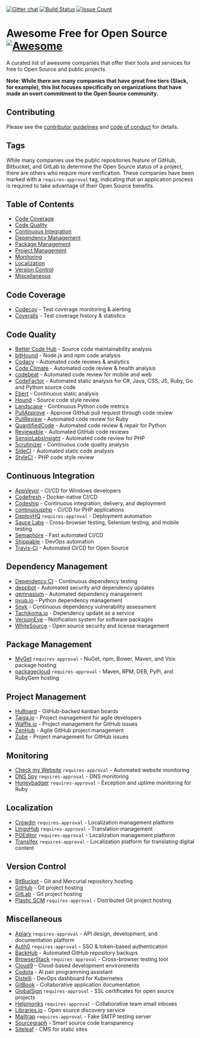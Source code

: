 [![Gitter chat](https://badges.gitter.im/gitterHQ/gitter.png)](https://gitter.im/awesome-freeforopensource/Lobby) [![Build Status](https://travis-ci.org/zachflower/awesome-freeforopensource.svg?branch=master)](https://travis-ci.org/zachflower/awesome-freeforopensource) [![Issue Count](https://codeclimate.com/github/zachflower/awesome-freeforopensource/badges/issue_count.svg)](https://codeclimate.com/github/zachflower/awesome-freeforopensource)

# Awesome Free for Open Source [![Awesome](https://cdn.rawgit.com/sindresorhus/awesome/d7305f38d29fed78fa85652e3a63e154dd8e8829/media/badge.svg)](https://github.com/sindresorhus/awesome)

A curated list of awesome companies that offer their tools and services for free to Open Source and public projects.

**Note: While there are many companies that have great free tiers (Slack, for example), this list focuses specifically on organizations that have made an overt commitment to the Open Source community.**

## Contributing

Please see the [contributor guidelines](.github/CONTRIBUTING.md) and [code of conduct](.github/CODE-OF-CONDUCT.md) for details.

## Tags

While many companies use the public repositories feature of GitHub, Bitbucket, and GitLab to determine the Open Source status of a project, there are others who require more verification. These companies have been marked with a `requires-approval` tag, indicating that an application process is required to take advantage of their Open Source benefits.

## Table of Contents

- [Code Coverage](#code-coverage)
- [Code Quality](#code-quality)
- [Continuous Integration](#continuous-integration)
- [Dependency Management](#dependency-management)
- [Package Management](#package-management)
- [Project Management](#project-management)
- [Monitoring](#monitoring)
- [Localization](#localization)
- [Version Control](#version-control)
- [Miscellaneous](#miscellaneous)

## Code Coverage

- [Codecov](https://codecov.io/) - Test coverage monitoring & alerting
- [Coveralls](https://coveralls.io/) - Test coverage history & statistics

## Code Quality

- [Better Code Hub](https://bettercodehub.com/) - Source code maintainability analysis
- [bitHound](https://www.bithound.io/) - Node.js and npm code analysis
- [Codacy](https://www.codacy.com/) - Automated code reviews & analytics
- [Code Climate](https://codeclimate.com/) - Automated code review & health analysis
- [codebeat](https://codebeat.co/) - Automated code review for mobile and web
- [CodeFactor](https://www.codefactor.io/) - Automated static analysis for C#, Java, CSS, JS, Ruby, Go and Python source code
- [Ebert](https://ebertapp.io/) - Continuous static analysis
- [Hound](https://houndci.com/) - Source code style review
- [Landscape](https://landscape.io/) - Continuous Python code metrics
- [PullApprove](https://about.pullapprove.com/) - Approve GitHub pull request through code review
- [PullReview](https://www.pullreview.com/) - Automated code review for Ruby
- [QuantifiedCode](https://www.quantifiedcode.com/) - Automated code review & repair for Python
- [Reviewable](https://reviewable.io/) - Automated GitHub code reviews
- [SensioLabsInsight](https://insight.sensiolabs.com/) - Automated code review for PHP
- [Scrutinizer](https://scrutinizer-ci.com/) - Continuous code quality analysis
- [SideCI](https://sideci.com/) - Automated static code analysis
- [StyleCI](https://styleci.io/) - PHP code style review

## Continuous Integration

- [AppVeyor](https://www.appveyor.com/) - CI/CD for Windows developers
- [Codefresh](https://codefresh.io/) - Docker-native CI/CD
- [Codeship](https://codeship.com/) - Continuous integration, delivery, and deployment
- [continuousphp](https://continuousphp.com/) - CI/CD for PHP applications
- [DeployHQ](https://www.deployhq.com/) `requires-approval` - Deployment automation
- [Sauce Labs](https://saucelabs.com/) - Cross-browser testing, Selenium testing, and mobile testing
- [Semaphore](https://semaphoreci.com/) - Fast automated CI/CD
- [Shippable](https://www.shippable.com/) - DevOps automation
- [Travis-CI](https://travis-ci.org/) - Automated CI/CD for Open Source

## Dependency Management

- [Dependency CI](https://dependencyci.com/) - Continuous dependency testing
- [deppbot](https://www.deppbot.com/) - Automated security and dependency updates
- [gemnasium](https://gemnasium.com/) - Automated dependency management
- [pyup.io](https://pyup.io/) - Python dependency management
- [Snyk](https://snyk.io/) - Continuous dependency vulnerability assessment
- [Tachikoma.io](http://tachikoma.io/) - Dependency update as a service
- [VersionEye](https://www.versioneye.com/) - Notification system for software packages
- [WhiteSource](https://www.whitesourcesoftware.com/) - Open source security and license management

## Package Management

- [MyGet](https://myget.org/) `requires-approval` - NuGet, npm, Bower, Maven, and Vsix package hosting
- [packagecloud](https://packagecloud.io/pricing) `requires-approval` - Maven, RPM, DEB, PyPi, and RubyGem hosting

## Project Management

- [HuBoard](https://huboard.com/) - GitHub-backed kanban boards
- [Taiga.io](https://taiga.io/) - Project management for agile developers
- [Waffle.io](https://waffle.io/) - Project management for GitHub issues
- [ZenHub](https://www.zenhub.com/) - Agile GitHub project management
- [Zube](https://zube.io/) - Project management for GitHub issues

## Monitoring

- [Check my Website](https://checkmy.ws/) `requires-approval` - Automated website monitoring
- [DNS Spy](https://dnsspy.io/) `requires-approval` - DNS monitoring
- [Honeybadger](https://www.honeybadger.io/) `requires-approval` - Exception and uptime monitoring for Ruby

## Localization

- [Crowdin](https://crowdin.com/) `requires-approval` - Localization management platform
- [LingoHub](https://lingohub.com/) `requires-approval` - Translation management
- [POEditor](https://poeditor.com/) `requires-approval` - Localization management platform
- [Transifex](https://www.transifex.com/) `requires-approval` - Localization platform for translating digital content

## Version Control

- [BitBucket](https://bitbucket.org/) - Git and Mercurial repository hosting
- [GitHub](https://github.com/) - Git project hosting
- [GitLab](https://about.gitlab.com/) - Git project hosting
- [Plastic SCM](https://www.plasticscm.com/) `requires-approval` - Distributed Git project hosting

## Miscellaneous

- [Apiary](https://apiary.io/) `requires-approval` - API design, development, and documentation platform
- [Auth0](https://auth0.com/) `requires-approval` - SSO & token-based authentication
- [BackHub](https://backhub.co/) - Automated GitHub repository backups
- [BrowserStack](https://www.browserstack.com/) `requires-approval` - Cross-browser testing tool
- [Cloud9](https://c9.io/) - Cloud-based development environments
- [Codota](https://www.codota.com/) - AI pair programming assistant
- [Distelli](https://www.distelli.com/) - DevOps dashboard for Kubernetes
- [GitBook](https://www.gitbook.com/) - Collaborative application documentation
- [GlobalSign](https://www.globalsign.com/en/ssl/ssl-open-source/) `requires-approval` - SSL certificates for open source projects
- [Helpmonks](https://helpmonks.com/) `requires-approval` - Collaborative team email inboxes
- [Libraries.io](https://libraries.io/) - Open source discovery service
- [Mailtrap](https://mailtrap.io/) `requires-approval` - Fake SMTP testing server
- [Sourcegraph](https://sourcegraph.com/) - Smart source code transparency
- [Siteleaf](https://www.siteleaf.com/) - CMS for static sites
